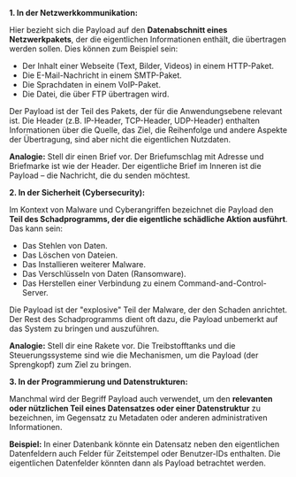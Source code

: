 **1. In der Netzwerkkommunikation:**

Hier bezieht sich die Payload auf den **Datenabschnitt eines Netzwerkpakets**, der die eigentlichen Informationen enthält, die übertragen werden sollen. Dies können zum Beispiel sein:

- Der Inhalt einer Webseite (Text, Bilder, Videos) in einem HTTP-Paket.
- Die E-Mail-Nachricht in einem SMTP-Paket.
- Die Sprachdaten in einem VoIP-Paket.
- Die Datei, die über FTP übertragen wird.

Der Payload ist der Teil des Pakets, der für die Anwendungsebene relevant ist. Die Header (z.B. IP-Header, TCP-Header, UDP-Header) enthalten Informationen über die Quelle, das Ziel, die Reihenfolge und andere Aspekte der Übertragung, sind aber nicht die eigentlichen Nutzdaten.

**Analogie:** Stell dir einen Brief vor. Der Briefumschlag mit Adresse und Briefmarke ist wie der Header. Der eigentliche Brief im Inneren ist die Payload – die Nachricht, die du senden möchtest.

**2. In der Sicherheit (Cybersecurity):**

Im Kontext von Malware und Cyberangriffen bezeichnet die Payload den **Teil des Schadprogramms, der die eigentliche schädliche Aktion ausführt**. Das kann sein:

- Das Stehlen von Daten.
- Das Löschen von Dateien.
- Das Installieren weiterer Malware.
- Das Verschlüsseln von Daten (Ransomware).
- Das Herstellen einer Verbindung zu einem Command-and-Control-Server.

Die Payload ist der "explosive" Teil der Malware, der den Schaden anrichtet. Der Rest des Schadprogramms dient oft dazu, die Payload unbemerkt auf das System zu bringen und auszuführen.

**Analogie:** Stell dir eine Rakete vor. Die Treibstofftanks und die Steuerungssysteme sind wie die Mechanismen, um die Payload (der Sprengkopf) zum Ziel zu bringen.

**3. In der Programmierung und Datenstrukturen:**

Manchmal wird der Begriff Payload auch verwendet, um den **relevanten oder nützlichen Teil eines Datensatzes oder einer Datenstruktur** zu bezeichnen, im Gegensatz zu Metadaten oder anderen administrativen Informationen.

**Beispiel:** In einer Datenbank könnte ein Datensatz neben den eigentlichen Datenfeldern auch Felder für Zeitstempel oder Benutzer-IDs enthalten. Die eigentlichen Datenfelder könnten dann als Payload betrachtet werden.